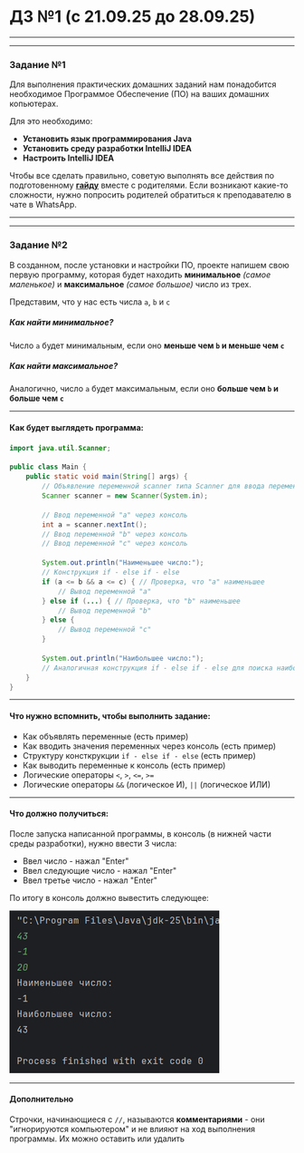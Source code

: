 # ДЗ №1 (с 21.09.25 до 28.09.25)

---

---

### Задание №1

Для выполнения практических домашних заданий нам понадобится необходимое Программое Обеспечение (ПО) на ваших домашних копьютерах.

Для это необходимо:

- **Установить язык программирования Java**
- **Установить среду разработки IntelliJ IDEA**
- **Настроить IntelliJ IDEA**

Чтобы все сделать правильно, советую выполнять все действия по подготовенному [**гайду**](./../Установка_ПО/Установка_ПО.md) вместе с родителями. Если возникают какие-то сложности, нужно попросить родителей обратиться к преподавателю в чате в WhatsApp.

---

---

### Задание №2

В созданном, после установки и настройки ПО, проекте напишем свою первую программу, которая будет находить **минимальное** _(самое маленькое)_ и **максимальное** _(самое большое)_ число из трех.

Представим, что у нас есть числа `a`, `b` и `c`

##### Как найти минимальное?

Число `a` будет минимальным, если оно **меньше чем `b` и меньше чем `c`**

##### Как найти максимальное?

Аналогично, число `a` будет максимальным, если оно **больше чем `b` и больше чем `c`**

---

#### Как будет выглядеть программа:

```Java
import java.util.Scanner;

public class Main {
    public static void main(String[] args) {
        // Объявление переменной scanner типа Scanner для ввода переменных через консоль
        Scanner scanner = new Scanner(System.in);
        
        // Ввод переменной "a" через консоль
        int a = scanner.nextInt();
        // Ввод переменной "b" через консоль 
        // Ввод переменной "c" через консоль 

        System.out.println("Наименьшее число:");
        // Конструкция if - else if - else
        if (a <= b && a <= c) { // Проверка, что "a" наименьшее
            // Вывод переменной "a"
        } else if (...) { // Проверка, что "b" наименьшее
            // Вывод переменной "b"
        } else {
            // Вывод переменной "c"
        }

        System.out.println("Наибольшее число:");
        // Аналогичная конструкция if - else if - else для поиска наибольшего числа
    }
}
```

---

#### Что нужно вспомнить, чтобы выполнить задание:
- Как объявлять переменные (есть пример)
- Как вводить значения переменных через консоль (есть пример)
- Структуру консткрукции `if - else if - else` (есть пример)
- Как выводить переменные к консоль (есть пример)
- Логические операторы `<`, `>`, `<=`, `>=`
- Логические операторы `&&` (логическое И), `||` (логическое ИЛИ)

---

#### Что должно получиться:

После запуска написанной программы, в консоль (в нижней части среды разработки), нужно ввести 3 числа:

- Ввел число - нажал "Enter"
- Ввел следующие число - нажал "Enter"
- Ввел третье число - нажал "Enter"

По итогу в консоль должно вывестить следующее:

![img.png](img/img.png)

---

#### Дополнительно
Строчки, начинающиеся с `//`, называются **комментариями** - они "игнорируются компьютером" и не влияют на ход выполнения программы. Их можно оставить или удалить